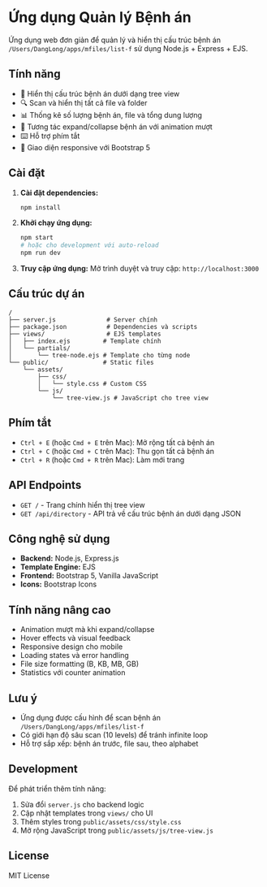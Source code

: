 # Ứng dụng Quản lý Bệnh án

Ứng dụng web đơn giản để quản lý và hiển thị cấu trúc bệnh án `/Users/DangLong/apps/mfiles/list-f` sử dụng Node.js + Express + EJS.

## Tính năng

- 📁 Hiển thị cấu trúc bệnh án dưới dạng tree view
- 🔍 Scan và hiển thị tất cả file và folder
- 📊 Thống kê số lượng bệnh án, file và tổng dung lượng
- 🎯 Tương tác expand/collapse bệnh án với animation mượt
- ⌨️ Hỗ trợ phím tắt
- 📱 Giao diện responsive với Bootstrap 5

## Cài đặt

1. **Cài đặt dependencies:**
   ```bash
   npm install
   ```

2. **Khởi chạy ứng dụng:**
   ```bash
   npm start
   # hoặc cho development với auto-reload
   npm run dev
   ```

3. **Truy cập ứng dụng:**
   Mở trình duyệt và truy cập: `http://localhost:3000`

## Cấu trúc dự án

```
/
├── server.js              # Server chính
├── package.json           # Dependencies và scripts
├── views/                 # EJS templates
│   ├── index.ejs         # Template chính
│   └── partials/
│       └── tree-node.ejs # Template cho từng node
└── public/               # Static files
    └── assets/
        ├── css/
        │   └── style.css # Custom CSS
        └── js/
            └── tree-view.js # JavaScript cho tree view
```

## Phím tắt

- `Ctrl + E` (hoặc `Cmd + E` trên Mac): Mở rộng tất cả bệnh án
- `Ctrl + C` (hoặc `Cmd + C` trên Mac): Thu gọn tất cả bệnh án  
- `Ctrl + R` (hoặc `Cmd + R` trên Mac): Làm mới trang

## API Endpoints

- `GET /` - Trang chính hiển thị tree view
- `GET /api/directory` - API trả về cấu trúc bệnh án dưới dạng JSON

## Công nghệ sử dụng

- **Backend:** Node.js, Express.js
- **Template Engine:** EJS
- **Frontend:** Bootstrap 5, Vanilla JavaScript
- **Icons:** Bootstrap Icons

## Tính năng nâng cao

- Animation mượt mà khi expand/collapse
- Hover effects và visual feedback
- Responsive design cho mobile
- Loading states và error handling
- File size formatting (B, KB, MB, GB)
- Statistics với counter animation

## Lưu ý

- Ứng dụng được cấu hình để scan bệnh án `/Users/DangLong/apps/mfiles/list-f`
- Có giới hạn độ sâu scan (10 levels) để tránh infinite loop
- Hỗ trợ sắp xếp: bệnh án trước, file sau, theo alphabet

## Development

Để phát triển thêm tính năng:

1. Sửa đổi `server.js` cho backend logic
2. Cập nhật templates trong `views/` cho UI
3. Thêm styles trong `public/assets/css/style.css`
4. Mở rộng JavaScript trong `public/assets/js/tree-view.js`

## License

MIT License